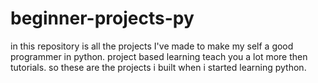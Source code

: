 # beginner-projects-py
in this repository is all the projects I've made to make my self a good programmer in python. project based learning teach you a lot more then tutorials. so these are the projects i built when i started learning python.
